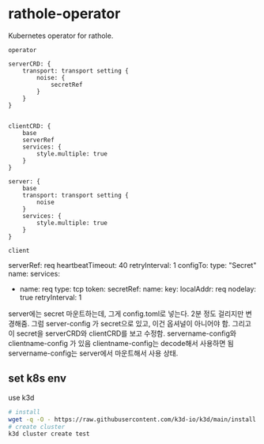 # rathole-operator

Kubernetes operator for rathole.

```d2
operator

serverCRD: {
    transport: transport setting {
        noise: {
            secretRef
        }
    }
}


clientCRD: {
    base
    serverRef
    services: {
        style.multiple: true
    }
}

server: {
    base
    transport: transport setting {
        noise
    }
    services: {
        style.multiple: true
    }
}

client
```


serverRef: req
heartbeatTimeout: 40
retryInterval: 1
configTo: 
    type: "Secret"
    name: 
services:
- name: req
  type: tcp
  token: 
    secretRef:
        name:
        key:
  localAddr: req
  nodelay: true
  retryInterval: 1


server에는 secret 마운트하는데, 그게 config.toml로 넣는다.
2분 정도 걸리지만 변경해줌.
그럼 server-config  가 secret으로 있고, 이건 옵셔널이 아니어야 함.
그리고 이 secret을 serverCRD와 clientCRD를 보고 수정함.
servername-config와 clientname-config 가 있음
clientname-config는 decode해서 사용하면 됨
servername-config는 server에서 마운트해서 사용 상태.


      
## set k8s env

use k3d

```sh
# install
wget -q -O - https://raw.githubusercontent.com/k3d-io/k3d/main/install.sh | bash
# create cluster
k3d cluster create test
```